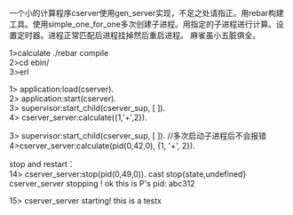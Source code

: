 一个小的计算程序cserver使用gen_server实现，不足之处请指正。用rebar构建工具。使用simple_one_for_one多次创建子进程。用指定的子进程进行计算。设置定时器。进程正常匹配后进程挂掉然后重启进程。
麻雀虽小五脏俱全。

1>calculate ./rebar compile          
2>cd ebin/        
3>erl       

1> application:load(cserver).         
2> application:start(cserver).        
3> supervisor:start_child(cserver_sup, [ ]).       
4> cserver_server:calculate({1,'+',2}).      

3> supervisor:start_child(cserver_sup, [ ]). //多次启动子进程后不会报错                
4>cserver_server:calculate(pid(0,42,0), {1, '+', 2}).

stop and restart：             
14> cserver_server:stop(pid(0,49,0)).
cast stop{state,undefined}
cserver_server stopping !
ok
this is P's pid: abc312        
        
15> cserver_server starting!
this is a testx

